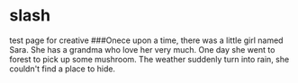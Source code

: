 # slash
test page for creative
###Onece upon a time, there was a little girl named Sara. She has a grandma who love her very much.
One day she went to forest to pick up some mushroom.
The weather suddenly turn into rain, she couldn't find a place to hide. 


